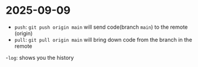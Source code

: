 # 2025-09-09

- `push`: `git push origin main` will send code(branch `main`) to the remote (origin)
- `pull`: `git pull origin main` will bring down code from the branch in the remote

-`log`: shows you the history

